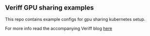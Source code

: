 ## Veriff GPU sharing examples

This repo contains example configs for gpu sharing kubernetes setup.

For more info read the accompanying Veriff blog [here](https://www.veriff.com/engineering/how-veriff-shares-graphics-processing-units)
